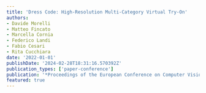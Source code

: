 ```yaml
---
title: 'Dress Code: High-Resolution Multi-Category Virtual Try-On'
authors:
- Davide Morelli
- Matteo Fincato
- Marcella Cornia
- Federico Landi
- Fabio Cesari
- Rita Cucchiara
date: '2022-01-01'
publishDate: '2024-02-28T18:31:16.570392Z'
publication_types: ['paper-conference']
publication: '*Proceedings of the European Conference on Computer Vision*'
featured: true
---
```

